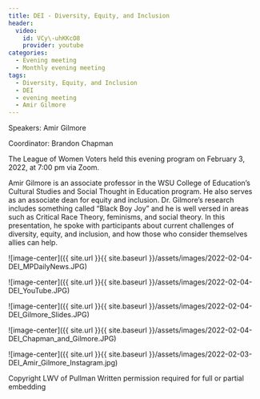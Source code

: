 ```yaml
---
title: DEI - Diversity, Equity, and Inclusion
header:
  video:
    id: VCy\-uhKKcO8
    provider: youtube
categories:
  - Evening meeting
  - Monthly evening meeting
tags:
  - Diversity, Equity, and Inclusion
  - DEI
  - evening meeting
  - Amir Gilmore
---
```


Speakers: Amir Gilmore

Coordinator: Brandon Chapman


The League of Women Voters held this evening program on February 3, 2022, at 7:00 pm via Zoom. 

Amir Gilmore is an associate professor in the WSU College of Education’s Cultural Studies and Social Thought in Education program. He also serves as an associate dean for equity and inclusion. Dr. Gilmore’s research includes something called “Black Boy Joy” and he is well versed in areas such as Critical Race Theory, feminisms, and social theory. In this presentation, he spoke with participants about current challenges of diversity, equity, and inclusion, and how those who consider themselves allies can help.

![image-center]({{ site.url }}{{ site.baseurl }}/assets/images/2022-02-04-DEI_MPDailyNews.JPG)

![image-center]({{ site.url }}{{ site.baseurl }}/assets/images/2022-02-04-DEI_YouTube.JPG)


![image-center]({{ site.url }}{{ site.baseurl }}/assets/images/2022-02-04-DEI_Gilmore_Slides.JPG)

![image-center]({{ site.url }}{{ site.baseurl }}/assets/images/2022-02-04-DEI_Chapman_and_Gilmore.JPG)

![image-center]({{ site.url }}{{ site.baseurl }}/assets/images/2022-02-03-DEI_Amir_Gilmore_Instagram.jpg)


Copyright LWV of Pullman
Written permission required for full or partial embedding

<!---change the title to whatever you want the post to be titled
change the ID out to the end of the youtube link https://youtu.be/r61ARK4Qv9c -->
